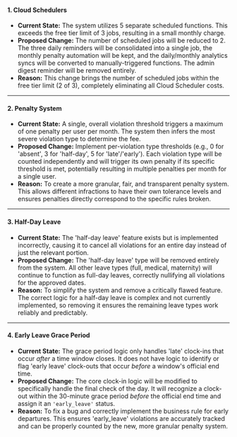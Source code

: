 #### **1. Cloud Schedulers**

*   **Current State:** The system utilizes 5 separate scheduled functions. This exceeds the free tier limit of 3 jobs, resulting in a small monthly charge.
*   **Proposed Change:** The number of scheduled jobs will be reduced to 2. The three daily reminders will be consolidated into a single job, the monthly penalty automation will be kept, and the daily/monthly analytics syncs will be converted to manually-triggered functions. The admin digest reminder will be removed entirely.
*   **Reason:** This change brings the number of scheduled jobs within the free tier limit (2 of 3), completely eliminating all Cloud Scheduler costs.

---

#### **2. Penalty System**

*   **Current State:** A single, overall violation threshold triggers a maximum of one penalty per user per month. The system then infers the most severe violation type to determine the fee.
*   **Proposed Change:** Implement per-violation type thresholds (e.g., 0 for 'absent', 3 for 'half-day', 5 for 'late'/'early'). Each violation type will be counted independently and will trigger its own penalty if its specific threshold is met, potentially resulting in multiple penalties per month for a single user.
*   **Reason:** To create a more granular, fair, and transparent penalty system. This allows different infractions to have their own tolerance levels and ensures penalties directly correspond to the specific rules broken.

---

#### **3. Half-Day Leave**

*   **Current State:** The 'half-day leave' feature exists but is implemented incorrectly, causing it to cancel all violations for an entire day instead of just the relevant portion.
*   **Proposed Change:** The 'half-day leave' type will be removed entirely from the system. All other leave types (full, medical, maternity) will continue to function as full-day leaves, correctly nullifying all violations for the approved dates.
*   **Reason:** To simplify the system and remove a critically flawed feature. The correct logic for a half-day leave is complex and not currently implemented, so removing it ensures the remaining leave types work reliably and predictably.

---

#### **4. Early Leave Grace Period**

*   **Current State:** The grace period logic only handles 'late' clock-ins that occur *after* a time window closes. It does not have logic to identify or flag 'early leave' clock-outs that occur *before* a window's official end time.
*   **Proposed Change:** The core clock-in logic will be modified to specifically handle the final check of the day. It will recognize a clock-out within the 30-minute grace period *before* the official end time and assign it an `'early_leave'` status.
*   **Reason:** To fix a bug and correctly implement the business rule for early departures. This ensures 'early_leave' violations are accurately tracked and can be properly counted by the new, more granular penalty system.